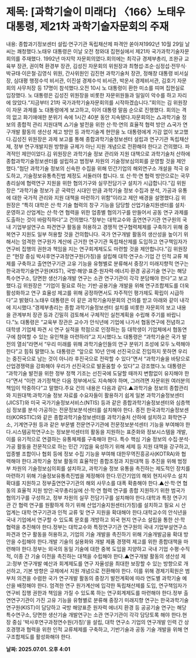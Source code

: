 # **제목: [과학기술이 미래다] 〈166〉노태우 대통령, 제21차 과학기술자문회의 주재**

  내용: 종합과기정보센터 설립·연구기관 독립채산제 파격안 쏟아져1992년 10월 29일 날씨는 쾌청했다.노태우 대통령은 이날 오전 청와대 집현실에서 제21차 국가과학기술자문회의를 주재했다. 1992년 마지막 자문회의였다.회의에는 최각규 경제부총리, 조완규 교육부 장관, 권이혁 환경부 장관, 김성진 자문회의 위원장과 최형섭·조순·심정섭·전무식·박규태·이은철·김영식 위원, 간사위원인 김진현 과학기술처 장관, 정해창 대통령 비서실장, 심대평 행정수석 비서관, 이진설 경제수석 비서관, 박운서 경제비서관, 김호기 자문회의 사무처장 등 17명이 참석했다.오전 10시 노 대통령이 환한 미소를 띠며 집현실로 입장했다. 노 대통령은 김성진 위원장을 비롯한 자문위원들과 일일이 악수를 하고 자리에 앉았다.“지금부터 21차 국가과학기술자문회의를 시작하겠습니다.”회의는 김 위원장이 자문 과제를 노 대통령에게 보고하고, 이어 대통령 말씀 순으로 진행했다. 회의는 격의 없고 화기애애한 분위기 속에 1시간 40분 동안 지속됐다.자문회의는 △과학기술 정보의 종합적 관리 지원대책 △기술 발전을 위한 산·학·연의 효율적 협력 방안 △국가 연구개발 활동의 생산성 제고 방안 등 과학기술계 현안을 노 대통령에게 가감 없이 보고했다.김성진 위원장은 과제 보고를 통해 종합과학기술정보센터 설립과 연구기관 독립채산제, 정부 연구개발지원 방향을 규제가 아닌 지원 개념으로 전환해야 한다고 건의했다. 파격적인 제안이었다.김 위원장은 과학기술 정보 관리와 지원 대책으로 과학기술처 산하에 종합과학기술정보센터를 설립하고 범정부 차원의 기술정보심의회를 운영할 것을 제안했다.“첨단 과학기술 정보의 신속한 수집을 위해 민간기업의 해외연구소 개설을 적극 유도하고, 기술정보유통촉진법 제정도 서둘러야 합니다. 또 산·학·연 협력 방안으로는 국무총리실에 협력연구 지원을 위한 협의기구와 실무전담기구 설치가 시급합니다.”김 위원장은 “과학기술 정보가 곧 국력인 시대인 만큼 과학기술 정보 수집과 분석, 가공과 유통에 대한 국가적 관리와 지원 대책을 마련하기 위함”이라고 제안 배경을 설명했다.김 위원장은 “특히 대학은 산·학 기술 협력의 창구 기능을 담당할 산업기술지원센터를 설치·운영하고 산업계는 산·학·연 협력을 위한 업종별 협의기구를 만들어서 공동 연구 과제를 도출하는 것이 바람직하다”고 건의했다.“정부는 대학교수와 출연연구기관 연구원의 국내 기업부설연구소 파견연구 활동을 허용하고 경쟁적 연구협력체제를 구축하기 위해 중복연구 지원도 일부 허용할 것을 건의합니다. 국가 연구개발 활동의 생산성을 높이기 위해서는 엄격한 연구원가 계산에 근거한 연구기관 독립채산제를 도입하고 연구책임자가 연구비 집행의 권한과 책임을 지는 연구회계제도도 마련할 것을 제안합니다.”김 위원장은 “현장 중심 박사후연구과정연구원(가칭)을 설립해 대학·연구소·기업 간 인적 교류 체제를 구축하고 출연연구기관 고유 기능을 유형별로 분류해서 중장기 미래지향적 연구는 한국과학기술연구원(KIST), 국방·해양·표준·원자력·에너지·환경 공공기술 연구는 해당 특수연구소, 당면한 생산기술개발 연구는 소관 연구기관이 각각 분담해야 한다”고 보고했다.김 위원장은 “기업이 필요로 하는 기반·공용기술 개발을 위해 연구조합제도를 더욱 활성화하고 연구 효율성 제고를 위해 공정하면서도 자주적인 평가제도 확립이 시급하다”고 밝혔다.노태우 대통령은 이 같은 과학기술자문회의 건의를 받고 아래와 같이 내각에 지시했다.“경제부총리는 종합 과학기술정보센터 설치를 비롯한 자문회의 보고 내용을 관계부처 장관 등과 긴밀히 검토해서 구체적인 실천계획을 수립해 주기를 바랍니다.”노 대통령은 “교육부 장관은 교수가 안식년에 기업에 나가서 협동연구에 전념하고 대학생 기업체 파견 시 연구 실적을 학점으로 인정하는 등 대학생이 기업체에서 협동연구에 참여할 수 있는 유인책을 마련하라”고 지시했다.노 대통령은 “과학기술은 국가 발전의 열쇠”라면서 “우리 미래를 위해 과학기술인들의 연구 분위기 조성에 모두 노력해야 한다”고 힘줘 말했다.노 대통령은 “앞으로 10년 안에 선진국으로 진입하지 못하면 우리는 중진국으로 남는 것이 아니라 후진국으로 전락할 수 있다”면서 “과학기술을 바탕으로 산업경쟁력을 강화해야 우리가 선진국으로 발돋움할 수 있다”고 강조했다.노 대통령은 “과학기술 발전을 위한 정부 정책 기조는 선진국에 도달할 때까지 변함없이 유지해야 한다”면서 “이런 과기정책은 다음 정부에서도 지속해야 하며, 그러려면 자문위원 여러분의 책임이 막중하다”고 말했다.주요 건의 내용은 다음과 같다.▲과학기술 정보의 종합관리와 지원대책:과학기술 정보 자료를 수요자들이 활용하기 쉽게 일본 과학기술정보센터(JICST)와 미국 국가기술정보서비스(NTIS) 등과 같은 종합과학기술정보센터와 심층핵심 정보를 분석·가공하는 전문정보분석센터를 설치해야 한다. 종전 한국과학기술정보센터(KORSTIC)와 같은 종합과학기술정보센터를 과학기술처 산하에 설치하고 화학연구소, 기계연구원 등과 같은 부문별 전문연구기관에 전문정보분석센터 기능을 부여해야 한다.시스템공학연구소는 정보분석센터의 활동을 지원하는 표준화와 정보시스템을 개발, 이를 유기적으로 연결하는 유통체제를 구축해야 한다. 특수 핵심 기술 정보의 수집·분석·가공 활동을 전문적으로 하는 민간 기업을 육성하기 위해 세제 등 지원 대책을 강구하고, 업종별 조합이나 협회 등에 정보 수집 기능을 부여해 대한무역진흥공사(KOTRA)와 협력해야 한다.과학기술 정보 활동의 효율적인 종합조정과 지원대책 등 추진을 위해 범정부 차원의 기술정보심의회를 설치하고, 과학기술 정보 유통을 촉진하는 제도적인 장치를 마련하기 위해 기술정보유통촉진법을 제정해야 한다.민간기업의 해외 현지사무소 설치 확대를 지원하고 정부출연연구기관의 해외 사무소를 대폭 확충해야 한다.▲산·학·연 협동의 효율적 지원 방안:국무총리실에 산·학·연 협력 연구를 종합 지원하기 위한 범국가 협의기구를 구성하고, 정부 차원의 실무 전담기구를 설치해야 한다.대학과 특정 연구기관 간 협력 연구를 원활하게 하기 위해 산업기술지원센터(가칭)를 설치하고 필요 시 산업계는 대학·연구기관과 인적 교류 및 연구 지원을 확대해야 한다.대학교수의 안식년을 국내 기업에서 연구할 수 있도록 문호를 개방하고 외국 현지 연구소 설립을 통한 산·학 협력을 추진해야 한다.정부는 대학교수와 특정연구기관 연구원의 국내 기업부설연구소 파견과 연구 활동을 허용하고, 기업의 기술 개발을 촉진하기 위해 기술개발금융 확대 방안을 수립해야 한다.개발 기술의 실용화와 개발 제품 경쟁력 제고를 위한 종합대책을 마련해야 한다.정부는 외국의 동일 기술에 대한 중복 도입을 지양하고 국내 기업 수평·수직적, 이종 간 기술 이전을 촉진하는 대책을 수립해야 한다.▲연구개발 활동의 생산성 제고:정부 연구개발 예산과 회계제도를 연구 자율성을 최대한 보장할 수 있는 방향으로 개선하고, 기본 방향은 규제에서 지원 개념으로 전환해야 한다. 이를 위해 경제기획원은 범부처 의견을 수렴한 국가 연구개발 활동의 중장기 발전계획에 따라 연도별 과학기술 예산을 배정해야 한다. 엄격한 연구 원가계산에 입각한 독립채산제를 도입, 연구책임자가 연구비 집행 권한과 책임을 가질 수 있도록 하는 연구회계제도를 마련해야 한다.정부 출연연구기관이 가진 고유 기능을 유형별로 분류해 중장기 미래지향 연구는 한국과학기술연구원(KIST)이 담당하고 국방 해양표준 원자력 에너지 환경 등 공공기술 연구는 해당 특수연구소, 당면한 생산기술 개발연구는 소관 연구기관이 각각 담당토록 해야 한다.현장 중심 '박사후연구과정연수원(가칭)'을 설립, 대학 연구소 기업의 연구개발 인력 간 상호경쟁과 협력을 위한 인적 교류체제를 구축하고, 기반기술과 공동 기술 개발을 위해 연구조합제도를 활성화해야 한다.

  **날짜: 2025.07.01. 오후 4:01**